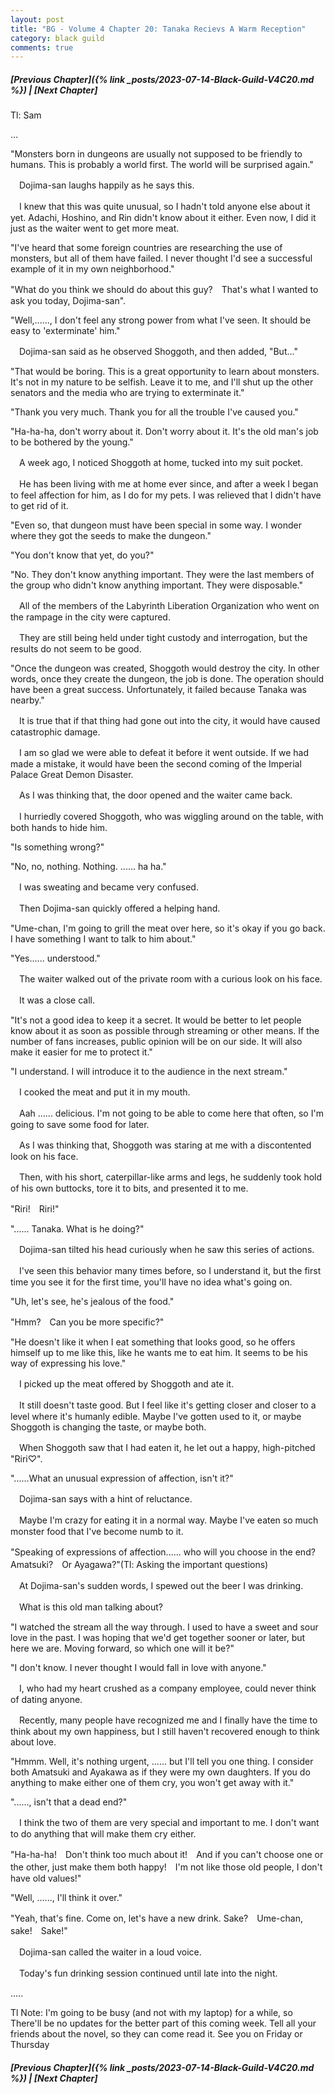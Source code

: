 ```yaml
---
layout: post
title: "BG - Volume 4 Chapter 20: Tanaka Recievs A Warm Reception"
category: black guild
comments: true
---
```


##### [Previous Chapter]({% link _posts/2023-07-14-Black-Guild-V4C20.md %}) \| [Next Chapter]


Tl: Sam

…


"Monsters born in dungeons are usually not supposed to be friendly to humans. This is probably a world first. The world will be surprised again."


　Dojima-san laughs happily as he says this.

　I knew that this was quite unusual, so I hadn't told anyone else about it yet. Adachi, Hoshino, and Rin didn't know about it either. Even now, I did it just as the waiter went to get more meat.
<!--more-->   

"I've heard that some foreign countries are researching the use of monsters, but all of them have failed. I never thought I'd see a successful example of it in my own neighborhood."

"What do you think we should do about this guy?　That's what I wanted to ask you today, Dojima-san".

"Well,......, I don't feel any strong power from what I've seen.  It should be easy to 'exterminate' him."


　Dojima-san said as he observed Shoggoth, and then added, "But..."

"That would be boring. This is a great opportunity to learn about monsters. It's not in my nature to be selfish. Leave it to me, and I'll shut up the other senators and the media who are trying to exterminate it."

"Thank you very much. Thank you for all the trouble I've caused you."

"Ha-ha-ha, don't worry about it. Don't worry about it. It's the old man's job to be bothered by the young."


　A week ago, I noticed Shoggoth at home, tucked into my suit pocket.

　He has been living with me at home ever since, and after a week I began to feel affection for him, as I do for my pets. I was relieved that I didn't have to get rid of it.


"Even so, that dungeon must have been special in some way. I wonder where they got the seeds to make the dungeon."

"You don't know that yet, do you?"

"No. They don't know anything important. They were the last members of the group who didn't know anything important. They were disposable."


　All of the members of the Labyrinth Liberation Organization who went on the rampage in the city were captured.

　They are still being held under tight custody and interrogation, but the results do not seem to be good.


"Once the dungeon was created, Shoggoth would destroy the city. In other words, once they create the dungeon, the job is done. The operation should have been a great success. Unfortunately, it failed because Tanaka was nearby."


　It is true that if that thing had gone out into the city, it would have caused catastrophic damage.

　I am so glad we were able to defeat it before it went outside. If we had made a mistake, it would have been the second coming of the Imperial Palace Great Demon Disaster.


　As I was thinking that, the door opened and the waiter came back.

　I hurriedly covered Shoggoth, who was wiggling around on the table, with both hands to hide him.


"Is something wrong?"

"No, no, nothing. Nothing. ...... ha ha."


　I was sweating and became very confused.

　Then Dojima-san quickly offered a helping hand.


"Ume-chan, I'm going to grill the meat over here, so it's okay if you go back. I have something I want to talk to him about."

"Yes...... understood."


　The waiter walked out of the private room with a curious look on his face.

　It was a close call.


"It's not a good idea to keep it a secret. It would be better to let people know about it as soon as possible through streaming or other means. If the number of fans increases, public opinion will be on our side. It will also make it easier for me to protect it."

"I understand. I will introduce it to the audience in the next stream."


　I cooked the meat and put it in my mouth.

　Aah ...... delicious. I'm not going to be able to come here that often, so I'm going to save some food for later.


　As I was thinking that, Shoggoth was staring at me with a discontented look on his face.

　Then, with his short, caterpillar-like arms and legs, he suddenly took hold of his own buttocks, tore it to bits, and presented it to me.


"Riri!　Riri!"

"...... Tanaka. What is he doing?"


　Dojima-san tilted his head curiously when he saw this series of actions.

　I've seen this behavior many times before, so I understand it, but the first time you see it for the first time, you'll have no idea what's going on.


"Uh, let's see, he's jealous of the food."

"Hmm?　Can you be more specific?"

"He doesn't like it when I eat something that looks good, so he offers himself up to me like this, like he wants me to eat him. It seems to be his way of expressing his love."


　I picked up the meat offered by Shoggoth and ate it.

　It still doesn't taste good. But I feel like it's getting closer and closer to a level where it's humanly edible. Maybe I've gotten used to it, or maybe Shoggoth is changing the taste, or maybe both.


　When Shoggoth saw that I had eaten it, he let out a happy, high-pitched "Riri♡".


"......What an unusual expression of affection, isn't it?"


　Dojima-san says with a hint of reluctance.

　Maybe I'm crazy for eating it in a normal way. Maybe I've eaten so much monster food that I've become numb to it.


"Speaking of expressions of affection...... who will you choose in the end?　Amatsuki?　Or Ayagawa?"(Tl: Asking the important questions)


　At Dojima-san's sudden words, I spewed out the beer I was drinking.

　What is this old man talking about?

"I watched the stream all the way through. I used to have a sweet and sour love in the past. I was hoping that we'd get together sooner or later, but here we are. Moving forward, so which one will it be?"

"I don't know. I never thought I would fall in love with anyone."


　I, who had my heart crushed as a company employee, could never think of dating anyone.

　Recently, many people have recognized me and I finally have the time to think about my own happiness, but I still haven't recovered enough to think about love.


"Hmmm. Well, it's nothing urgent, ...... but I'll tell you one thing. I consider both Amatsuki and Ayakawa as if they were my own daughters. If you do anything to make either one of them cry, you won't get away with it."

"......, isn't that a dead end?"


　I think the two of them are very special and important to me. I don't want to do anything that will make them cry either.


"Ha-ha-ha!　Don't think too much about it!　And if you can't choose one or the other, just make them both happy!　I'm not like those old people, I don't have old values!"

"Well, ......, I'll think it over."

"Yeah, that's fine. Come on, let's have a new drink. Sake?　Ume-chan, sake!　Sake!"


　Dojima-san called the waiter in a loud voice.

　Today's fun drinking session continued until late into the night.



.....


Tl Note: I'm going to be busy (and not with my laptop) for a while, so There'll be no updates for the better part of this coming week. Tell all your friends about the novel, so they can come read it. See you on Friday or Thursday



##### [Previous Chapter]({% link _posts/2023-07-14-Black-Guild-V4C20.md %}) \| [Next Chapter]
